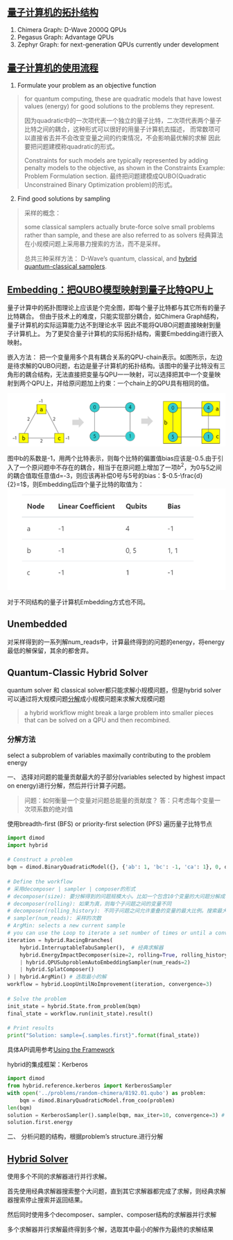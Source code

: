 
## [量子计算机的拓扑结构](https://docs.dwavesys.com/docs/latest/c_gs_4.html#pegasus-graph)
1. Chimera Graph: D-Wave 2000Q QPUs
2. Pegasus Graph: Advantage QPUs
3. Zephyr Graph: for next-generation QPUs currently under development

## [量子计算机的使用流程](https://docs.dwavesys.com/docs/latest/c_gs_workflow.html#getting-started-workflow)
1. Formulate your problem as an objective function
> for quantum computing, these are quadratic models that have lowest values (energy) for good solutions to the problems they represent.
>
> 因为quadratic中的一次项代表一个独立的量子比特，二次项代表两个量子比特之间的耦合，这种形式可以很好的用量子计算机去描述，
> 而常数项可以直接省去并不会改变变量之间的约束情况，不会影响最优解的求解
> 因此要把问题建模称quadratic的形式。
>
> Constraints for such models are typically represented by adding penalty models to the objective, as shown in the Constraints Example: Problem Formulation section.
> 最终把问题建模成QUBO(Quadratic Unconstrained Binary Optimization problem)的形式。
2. Find good solutions by sampling
> 采样的概念：
>
> some classical samplers actually brute-force solve small problems rather than sample, and these are also referred to as solvers
> 经典算法在小规模问题上采用暴力搜索的方法，而不是采样。
>
> 总共三种采样方法： D-Wave’s quantum, classical, and [hybrid quantum-classical samplers](#quantum-classic-hybrid-solver).

## [Embedding：把QUBO模型映射到量子比特QPU上](https://docs.dwavesys.com/docs/latest/c_gs_7.html#getting-started-embedding)
量子计算中的拓扑图理论上应该是个完全图，即每个量子比特都与其它所有的量子比特耦合。
但由于技术上的难度，只能实现部分耦合，如Chimera Graph结构，量子计算机的实际运算能力达不到理论水平
因此不能将QUBO问题直接映射到量子计算机上。
为了更契合量子计算机的实际拓扑结构，需要Embedding进行嵌入映射。

嵌入方法：
把一个变量用多个具有耦合关系的QPU-chain表示。如图所示，左边是待求解的QUBO问题，右边是量子计算机的拓扑结构。该图中的量子比特没有三角形的耦合结构，无法直接把变量与QPU一一映射，可以选择把其中一个变量映射到两个QPU上，并给原问题加上约束：一个chain上的QPU具有相同的值。


![Embedding](../../images/Quantum%20Annealing/Embedding.png)

图中b的系数是-1，用两个比特表示，则每个比特的偏置值bias应该是-0.5.由于引入了一个原问题中不存在的耦合，相当于在原问题上增加了一项$b^2$，为0与5之间的耦合值取任意值d=-3，则应该再补偿0号与5号的bias：$-0.5-\frac{d}{2}=1$，则Embedding后四个量子比特的取值为：
![](../../images/Quantum%20Annealing/Embed%20Reslut.png)

对于不同结构的量子计算机Embedding方式也不同。

## Unembedded
对采样得到的一系列解num_reads中，计算最终得到的问题的energy，将energy最低的解保留，其余的都舍弃。



## Quantum-Classic Hybrid Solver
quantum solver 和 classical solver都只能求解小规模问题，但是hybrid solver可以通过将大规模问题[分解](https://docs.dwavesys.com/docs/latest/handbook_decomposing.html#cb-decomposing)成小规模问题来求解大规模问题
> a hybrid workflow might break a large problem into smaller pieces that can be solved on a QPU and then recombined.


### 分解方法
select a subproblem of variables maximally contributing to the problem energy

一、 选择对问题的能量贡献最大的子部分(variables selected by highest impact on energy)进行分解，然后并行计算子问题。
> 问题：如何衡量一个变量对问题总能量的贡献度？
> 答：只考虑每个变量一次项系数的绝对值


使用breadth-first (BFS) or priority-first selection (PFS) 遍历量子比特节点
```python
import dimod
import hybrid

# Construct a problem
bqm = dimod.BinaryQuadraticModel({}, {'ab': 1, 'bc': -1, 'ca': 1}, 0, dimod.SPIN)

# Define the workflow
# 采用decomposer | sampler | composer的形式
# decomposer(size): 要分解得到的问题规模大小。比如一个包含10个变量的大问题分解成包含6个变量的子问题，则size=6
# decomposer(rolling): 如果为真，则每个子问题之间的变量不同
# decomposer(rolling_history): 不同子问题之间允许重叠的变量的最大比例。搜索最大能量影响是先将每个变量对能量的影响从大到小排队，然后从上往下搜索，size规定了窗口的大小，rolling_history限制了窗口的移动范围，如rolling_history=0.15限制了将前15%的变量分离出来
# sampler(num_reads): 采样的次数
# ArgMin: selects a new current sample
# you can use the Loop to iterate a set number of times or until a convergence criteria is met. （可以使用 Loop 迭代一定次数或直到满足收敛条件.）
iteration = hybrid.RacingBranches(
    hybrid.InterruptableTabuSampler(),  # 经典求解器
    hybrid.EnergyImpactDecomposer(size=2, rolling=True, rolling_history=0.15, traversal='pfs')   
    | hybrid.QPUSubproblemAutoEmbeddingSampler(num_reads=2)
    | hybrid.SplatComposer()
) | hybrid.ArgMin() # 选取最小的解
workflow = hybrid.LoopUntilNoImprovement(iteration, convergence=3)

# Solve the problem
init_state = hybrid.State.from_problem(bqm)
final_state = workflow.run(init_state).result()

# Print results
print("Solution: sample={.samples.first}".format(final_state))

```

具体API调用参考[Using the Framework](https://docs.ocean.dwavesys.com/en/stable/docs_hybrid/intro/using.html)

hybrid的集成框架：Kerberos
```python
import dimod
from hybrid.reference.kerberos import KerberosSampler
with open('../problems/random-chimera/8192.01.qubo') as problem:  
    bqm = dimod.BinaryQuadraticModel.from_coo(problem)
len(bqm)          
solution = KerberosSampler().sample(bqm, max_iter=10, convergence=3) # convergence: Number of iterations with no improvement that terminates sampling
solution.first.energy     
```
二、 分析问题的结构，根据problem’s structure.进行分解


## [Hybrid  Solver](https://docs.ocean.dwavesys.com/en/stable/docs_hybrid/intro/overview.html#overview-hybrid)
 
使用多个不同的求解器进行并行求解。

首先使用经典求解器搜索整个大问题，直到其它求解器都完成了求解，则经典求解器搜索停止搜索并返回结果。

然后同时使用多个decomposer、sampler、composer结构的求解器并行求解

多个求解器并行求解最终得到多个解，选取其中最小的解作为最终的求解结果